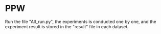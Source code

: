 # PPW

Run the file "All_run.py", the experiments is conducted one by one, and the experiment result is stored in the "result" file in each dataset.